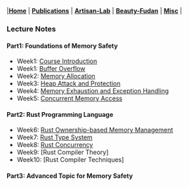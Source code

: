 |[<b>Home</b>](https://hxuhack.github.io/) | [<b>Publications</b>](publication/list) | [<b>Artisan-Lab</b>](lab/page) | [<b>Beauty-Fudan</b>](../photo/page) | [<b>Misc</b>](misc/list) |

### Lecture Notes

#### Part1: Foundations of Memory Safety 
- Week1: [Course Introduction](memsafe/L0-course_intro.pdf)
- Week1: [Buffer Overflow](memsafe/L1-buffer_overflow.pdf)
- Week2: [Memory Allocation](memsafe/L2-mem_allocation.pdf)
- Week3: [Heap Attack and Protection](memsafe/L3-heap_attack.pdf)
- Week4: [Memory Exhaustion and Exception Handling](memsafe/L4-memory_exhaustion.pdf)
- Week5: [Concurrent Memory Access](memsafe/L5-concurrent_access.pdf)

#### Part2: Rust Programming Language
- Week6: [Rust Ownership-based Memory Management](memsafe/L6-Rust_OBRM.pdf)
- Week7: [Rust Type System](memsafe/L7-Rust_Type_System.pdf)
- Week8: [Rust Concurrency](memsafe/L8-Rust_Concurrency.pdf)
- Week9: [Rust Compiler Theory]
- Week10: [Rust Compiler Techniques]

#### Part3: Advanced Topic for Memory Safety


